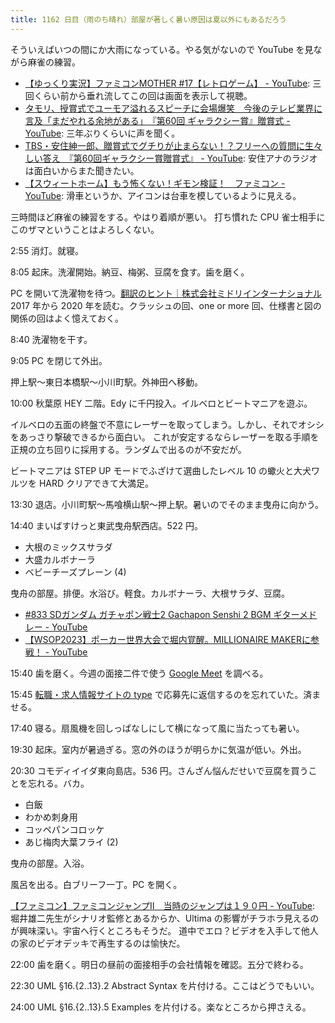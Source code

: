 ```yaml
---
title: 1162 日目（雨のち晴れ）部屋が著しく暑い原因は夏以外にもあるだろう
---
```


そういえばいつの間にか大雨になっている。やる気がないので YouTube を見ながら麻雀の練習。

* [【ゆっくり実況】ファミコンMOTHER #17【レトロゲーム】 - YouTube](https://www.youtube.com/watch?v=aCQxN0GCwys):
  三回くらい前から垂れ流してこの回は画面を表示して視聴。
* [タモリ、授賞式でユーモア溢れるスピーチに会場爆笑　今後のテレビ業界に言及「まだやれる余地がある」　『第60回 ギャラクシー賞』贈賞式 - YouTube](https://www.youtube.com/watch?v=tO3FQ-GHwc8):
  三年ぶりくらいに声を聞く。
* [TBS・安住紳一郎、贈賞式でグチりが止まらない！？フリーへの質問に生々しい答え　『第60回ギャラクシー賞贈賞式』 - YouTube](https://www.youtube.com/watch?v=J43XczO8lUU):
  安住アナのラジオは面白いからまた聞きたい。
* [【スウィートホーム】もう怖くない！ギモン検証！　ファミコン - YouTube](https://www.youtube.com/watch?v=-dnqVIkBZ4s):
  滑車というか、アイコンは台車を模しているように見える。

三時間ほど麻雀の練習をする。やはり着順が悪い。
打ち慣れた CPU 雀士相手にこのザマということはよろしくない。

2:55 消灯。就寝。

8:05 起床。洗濯開始。納豆、梅粥、豆腐を食す。歯を磨く。

PC を開いて洗濯物を待つ。[翻訳のヒント｜株式会社ミドリインターナショナル](https://www.midorico.co.jp/tip/backnumber.html)
2017 年から 2020 年を読む。クラッシュの回、one or more 回、仕様書と図の関係の回はよく憶えておく。

8:40 洗濯物を干す。

9:05 PC を閉じて外出。

押上駅～東日本橋駅～小川町駅。外神田へ移動。

10:00 秋葉原 HEY 二階。Edy に千円投入。イルベロとビートマニアを遊ぶ。

イルベロの五面の終盤で不意にレーザーを取ってしまう。しかし、それでオシシをあっさり撃破できるから面白い。
これが安定するならレーザーを取る手順を正規の立ち回りに採用する。ランダムで出るのが不安だが。

ビートマニアは STEP UP モードでふざけて選曲したレベル 10 の蠍火と大犬ワルツを HARD クリアできて大満足。

13:30 退店。小川町駅～馬喰横山駅～押上駅。暑いのでそのまま曳舟に向かう。

14:40 まいばすけっと東武曳舟駅西店。522 円。

* 大根のミックスサラダ
* 大盛カルボナーラ
* ベビーチーズプレーン (4)

曳舟の部屋。排便。水浴び。軽食。カルボナーラ、大根サラダ、豆腐。

* [#833 SDガンダム ガチャポン戦士2 Gachapon Senshi 2 BGM ギターメドレー - YouTube](https://www.youtube.com/watch?v=WMy2hyrH_KQ)
* [【WSOP2023】ポーカー世界大会で堀内覚醒。MILLIONAIRE MAKERに参戦！ - YouTube](https://www.youtube.com/watch?v=Zqd9o2SKymM)

15:40 歯を磨く。今週の面接二件で使う [Google Meet](https://apps.google.com/intl/ja/meet/) を調べる。

15:45 [転職・求人情報サイトの type](https://type.jp/) で応募先に返信するのを忘れていた。済ませる。

17:40 寝る。扇風機を回しっぱなしにして横になって風に当たっても暑い。

19:30 起床。室内が暑過ぎる。窓の外のほうが明らかに気温が低い。外出。

20:30 コモディイイダ東向島店。536 円。さんざん悩んだせいで豆腐を買うことを忘れる。バカ。

* 白飯
* わかめ刺身用
* コッペパンコロッケ
* あじ梅肉大葉フライ (2)

曳舟の部屋。入浴。

風呂を出る。白ブリーフ一丁。PC を開く。

[【ファミコン】ファミコンジャンプⅡ　当時のジャンプは１９０円 - YouTube](https://www.youtube.com/watch?v=8BrR30zZ7q0):
堀井雄二先生がシナリオ監修とあるからか、Ultima の影響がチラホラ見えるのが興味深い。宇宙へ行くところもそうだ。
道中でエロ？ビデオを入手して他人の家のビデオデッキで再生するのは愉快だ。

22:00 歯を磨く。明日の昼前の面接相手の会社情報を確認。五分で終わる。

22:30 UML §16.{2..13}.2 Abstract Syntax を片付ける。ここはどうでもいい。

24:00 UML §16.{2..13}.5 Examples を片付ける。楽なところから押さえる。
